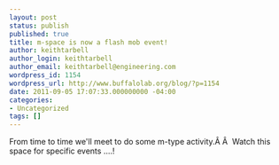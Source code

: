```yaml
---
layout: post
status: publish
published: true
title: m-space is now a flash mob event!
author: keithtarbell
author_login: keithtarbell
author_email: keithtarbell@engineering.com
wordpress_id: 1154
wordpress_url: http://www.buffalolab.org/blog/?p=1154
date: 2011-09-05 17:07:33.000000000 -04:00
categories:
- Uncategorized
tags: []
---
```

From time to time we'll meet to do some m-type activity.Â Â  Watch this space for specific events ....!
